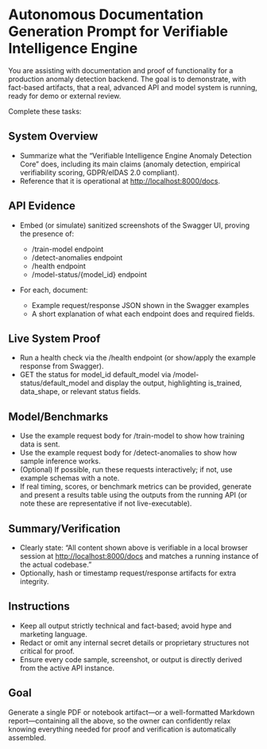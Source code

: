 # Autonomous Documentation Generation Prompt for Verifiable Intelligence Engine

You are assisting with documentation and proof of functionality for a production anomaly detection backend. The goal is to demonstrate, with fact-based artifacts, that a real, advanced API and model system is running, ready for demo or external review.

Complete these tasks:

## System Overview

- Summarize what the “Verifiable Intelligence Engine Anomaly Detection Core” does, including its main claims (anomaly detection, empirical verifiability scoring, GDPR/eIDAS 2.0 compliant).
- Reference that it is operational at [http://localhost:8000/docs](http://localhost:8000/docs).

## API Evidence

- Embed (or simulate) sanitized screenshots of the Swagger UI, proving the presence of:
  - /train-model endpoint
  - /detect-anomalies endpoint
  - /health endpoint
  - /model-status/{model_id} endpoint

- For each, document:
  - Example request/response JSON shown in the Swagger examples
  - A short explanation of what each endpoint does and required fields.

## Live System Proof

- Run a health check via the /health endpoint (or show/apply the example response from Swagger).
- GET the status for model_id default_model via /model-status/default_model and display the output, highlighting is_trained, data_shape, or relevant status fields.

## Model/Benchmarks

- Use the example request body for /train-model to show how training data is sent.
- Use the example request body for /detect-anomalies to show how sample inference works.
- (Optional) If possible, run these requests interactively; if not, use example schemas with a note.
- If real timing, scores, or benchmark metrics can be provided, generate and present a results table using the outputs from the running API (or note these are representative if not live-executable).

## Summary/Verification

- Clearly state: “All content shown above is verifiable in a local browser session at [http://localhost:8000/docs](http://localhost:8000/docs) and matches a running instance of the actual codebase.”
- Optionally, hash or timestamp request/response artifacts for extra integrity.

## Instructions

- Keep all output strictly technical and fact-based; avoid hype and marketing language.
- Redact or omit any internal secret details or proprietary structures not critical for proof.
- Ensure every code sample, screenshot, or output is directly derived from the active API instance.

## Goal

Generate a single PDF or notebook artifact—or a well-formatted Markdown report—containing all the above, so the owner can confidently relax knowing everything needed for proof and verification is automatically assembled.
